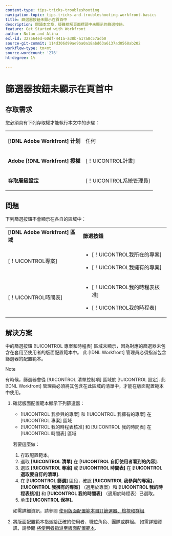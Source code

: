 ```yaml
---
content-type: tips-tricks-troubleshooting
navigation-topic: tips-tricks-and-troubleshooting-workfront-basics
title: 篩選器按鈕未顯示在頁首中
description: 閱讀本文章，疑難排解頁面標頭中未顯示的篩選按鈕。
feature: Get Started with Workfront
author: Nolan and Alina
exl-id: 327564ed-60df-441a-a38b-a17a8c57adb0
source-git-commit: 114d306d99ae9ba0a18abd63a6137ad0568ab202
workflow-type: tm+mt
source-wordcount: '276'
ht-degree: 1%

---
```


# 篩選器按鈕未顯示在頁首中

## 存取需求

您必須具有下列存取權才能執行本文中的步驟：

<table style="table-layout:auto"> 
 <col> 
 <col> 
 <tbody> 
  <tr> 
   <td role="rowheader"><strong>[!DNL Adobe Workfront] 计划</strong></td> 
   <td> <p>任何</p> </td> 
  </tr> 
  <tr> 
   <td role="rowheader"><strong>Adobe [!DNL Workfront] 授權</strong></td> 
   <td> <p>[！UICONTROL計畫] </p> </td> 
  </tr> 
  <tr> 
   <td role="rowheader"><strong>存取層級設定</strong></td> 
   <td> <p>[！UICONTROL系統管理員]</p> </td> 
  </tr> 
 </tbody> 
</table>

## 問題

下列篩選按鈕不會顯示在各自的區域中：

<table style="table-layout:auto"> 
 <col> 
 <col> 
 <tbody> 
  <tr> 
   <td><strong>[!DNL Adobe Workfront] 區域</strong></td> 
   <td><strong>篩選按鈕</strong></td> 
  </tr> 
  <tr> 
   <td> <p>[！UICONTROL專案] </p> </td> 
   <td> 
    <ul> 
     <li> <p>[！UICONTROL我所在的專案]</p> </li> 
     <li> <p>[！UICONTROL我擁有的專案]</p> </li> 
    </ul> </td> 
  </tr> 
  <tr> 
   <td><span>[！UICONTROL時間表]</span> </td> 
   <td> 
    <ul> 
     <li> <p><span>[！UICONTROL我的時程表核准]</span> </p> </li> 
     <li> <p><span>[！UICONTROL我的時程表]</span> </p> </li> 
    </ul> </td> 
  </tr> 
 </tbody> 
</table>

## 解決方案

中的篩選按鈕 [!UICONTROL 專案和時程表] 區域未顯示，因為對應的篩選器未包含在套用至使用者的版面配置範本中。 此 [!DNL Workfront] 管理員必須指派包含篩選器的配置範本。

>[!NOTE]
>
>有時候，篩選器會從 [!UICONTROL 清單控制項] 區域於 [!UICONTROL 設定]. 此 [!DNL Workfront] 管理員必須將其包含在此區域的清單中，才能在版面配置範本中使用。

1. 確認版面配置範本顯示下列篩選器：

   * [!UICONTROL 我參與的專案] 和 [!UICONTROL 我擁有的專案] 在 [!UICONTROL 專案] 區域
   * [!UICONTROL 我的時程表核准] 和 [!UICONTROL 我的時間表] 在 [!UICONTROL 時間表] 區域

   若要這麼做：

   1. 存取配置範本。
   1. 選取 **[!UICONTROL 清單]** 在 **[!UICONTROL 自訂使用者看到的內容]**.
   1. 選取 **[!UICONTROL 專案]** 或 **[!UICONTROL 時間表]** 在 **[!UICONTROL 選取要自訂的清單]**.
   1. 在 **[!UICONTROL 篩選]** 區段，確認 **[!UICONTROL 我參與的專案]**， **[!UICONTROL 我擁有的專案]** （適用於專案）和 **[!UICONTROL 我的時程表核准]** 和 **[!UICONTROL 我的時間表]** （適用於時程表）已選取。
   1. 单击&#x200B;**[!UICONTROL 保存]**。

   如需詳細資訊，請參閱 [使用版面配置範本自訂篩選器、檢視和群組](../../administration-and-setup/customize-workfront/use-layout-templates/customize-fvg-list-controls-layout-template.md).

1. 將版面配置範本指派給正確的使用者、職位角色、團隊或群組。 如需詳細資訊，請參閱 [將使用者指派至版面配置範本](../../administration-and-setup/customize-workfront/use-layout-templates/assign-users-to-layout-template.md).
